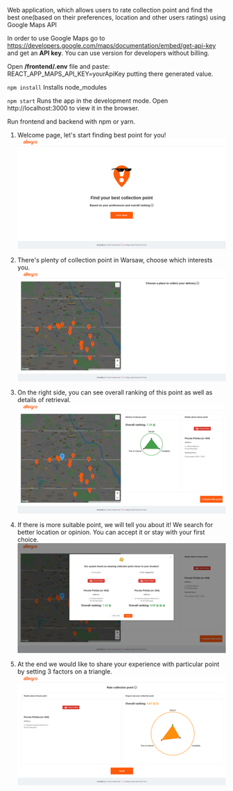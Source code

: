 Web application, which allows users to rate collection point and find the best one(based on their preferences, location and other users ratings) using Google Maps API

In order to use Google Maps go to https://developers.google.com/maps/documentation/embed/get-api-key and get an **API key**. You can use version for developers without billing. 

Open **/frontend/.env** file and paste: REACT_APP_MAPS_API_KEY=yourApiKey putting there generated value.

`npm install`  Installs node_modules

`npm start`  Runs the app in the development mode. Open http://localhost:3000 to view it in the browser.

Run frontend and backend with npm or yarn. 

1) Welcome page, let's start finding best point for you!
![Image1](imgToReadme/screenshot1.png)

2) There's plenty of collection point in Warsaw, choose which interests you.
![Image2](imgToReadme/screenshot2.png)

3) On the right side, you can see overall ranking of this point as well as details of retrieval.
![Image3](imgToReadme/screenshot3.png)

4) If there is more suitable point, we will tell you about it! We search for better location or opinion. You can accept it or stay with your first choice.
![Image4](imgToReadme/screenshot4.png)

5) At the end we would like to share your experience with particular point by setting 3 factors on a triangle.
![Image5](imgToReadme/screenshot5.png)

